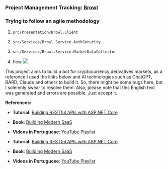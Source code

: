 ### Project Management Tracking: [Browl](https://github.com/users/RondineleG/projects/7)

### Trying to follow an agile methodology


1. `src/Presentation/Browl.Client`   

2.  `src/Services/Browl.Service.AuthSecurity`

3.  `src/Services/Browl.Service.MarketDataCollector`

4. flow
    [![](https://mermaid.ink/img/pako:eNrNVkuP2jAQ_iuR9wooZAMhqVRpgfa02yLgVOXiTRywMHZkOy3P_17nsbAJDhRYaesDZF6fP89kJt6CgIUIeGDGYTw3pkOf-tRQSySvuWoIJTQGjBAUSMwKa7pCzHOV8Tw-avuc_SGtAcGISqPZ_Lp7ZrNdoZ0g_hsHqPXCKJaMYzpTxpn6OxOebn8SD_kCydRS8GK8inDG9WZWlzB1VFPdD8aXkOANLOfvguOVNBENT0r3RCFZCywMQ181o7Q-o4ZvDM-n-nCOj6lcCU7HbcTV73emEgWFPANX9fuAkn1boSD5X_psymF45viF-e6qvMf5yUPERRUq075ACmdoqQjXAVXc7iamwxswSvNyVGGVtED8aK9DrfrdTVMLWCS1CjrGYnE5kWWvuwlq4FLVJ7XdP_G74j3M2vg4QA-tPFIAWEhEA3SpmccoQjx19PJ9DZ1pxFmEpdCZ-pDA0jZHkzq6qB83kySOGZc6ftO-flrUJfEpkfOJGl4cy3Xt_K0dhGn2cqEeNStMqtiVx5cu7mSn40tSzc378Oo81eXxvivKzR_H6yf2jZ-IPDggUIghiowQRTAh0ogwId4DtJ1HK2gImc4c78GG9qsdfqmEoJVEXJHXx-RiNaZENo-LsnVhr3Ico7Ip8AZ57W68Uq6gAZZIXapwqK642zTUB3KumtcHnnoszuYDn-6VK0wkm6xpALwIEoEaIIlDKNEQQ9Uty4M2hvQXY0qWPMlF4G3BCnht02xZpmN2nZ7d6TiWbTXAGnhWr9VzXNd0Oq5j2t1H19k3wCZDMJWlbZvKs-ParuPY1v4vkCnj_w?type=png)](https://mermaid.live/edit#pako:eNrNVkuP2jAQ_iuR9wooZAMhqVRpgfa02yLgVOXiTRywMHZkOy3P_17nsbAJDhRYaesDZF6fP89kJt6CgIUIeGDGYTw3pkOf-tRQSySvuWoIJTQGjBAUSMwKa7pCzHOV8Tw-avuc_SGtAcGISqPZ_Lp7ZrNdoZ0g_hsHqPXCKJaMYzpTxpn6OxOebn8SD_kCydRS8GK8inDG9WZWlzB1VFPdD8aXkOANLOfvguOVNBENT0r3RCFZCywMQ181o7Q-o4ZvDM-n-nCOj6lcCU7HbcTV73emEgWFPANX9fuAkn1boSD5X_psymF45viF-e6qvMf5yUPERRUq075ACmdoqQjXAVXc7iamwxswSvNyVGGVtED8aK9DrfrdTVMLWCS1CjrGYnE5kWWvuwlq4FLVJ7XdP_G74j3M2vg4QA-tPFIAWEhEA3SpmccoQjx19PJ9DZ1pxFmEpdCZ-pDA0jZHkzq6qB83kySOGZc6ftO-flrUJfEpkfOJGl4cy3Xt_K0dhGn2cqEeNStMqtiVx5cu7mSn40tSzc378Oo81eXxvivKzR_H6yf2jZ-IPDggUIghiowQRTAh0ogwId4DtJ1HK2gImc4c78GG9qsdfqmEoJVEXJHXx-RiNaZENo-LsnVhr3Ico7Ip8AZ57W68Uq6gAZZIXapwqK642zTUB3KumtcHnnoszuYDn-6VK0wkm6xpALwIEoEaIIlDKNEQQ9Uty4M2hvQXY0qWPMlF4G3BCnht02xZpmN2nZ7d6TiWbTXAGnhWr9VzXNd0Oq5j2t1H19k3wCZDMJWlbZvKs-ParuPY1v4vkCnj_w)



This project aims to build a bot for cryptocurrency derivatives markets, as a reference I used the links below and AI technologies such as ChatGPT, BARD, Claude and others to build it. So, there might be some bugs here, but I solemnly swear to resolve them. Also, please note that this English text was generated and errors are possible. Just accept it.

**References:**

- **Tutorial**: [Building RESTful APIs with ASP.NET Core](https://www.freecodecamp.org/news/an-awesome-guide-on-how-to-build-restful-apis-with-asp-net-core-87b818123e28)

- **Book**: [Building Modern SaaS](https://www.oreilly.com/library/view/building-modern-saas/9781804610879/)

- **Videos in Portuguese**: [YouTube Playlist](https://www.youtube.com/playlist?list=PLbq2QKd5ieAt0H551D_0E4bGIYRxbq5HL)


- **Tutorial**: [Building RESTful APIs with ASP.NET Core](https://www.freecodecamp.org/news/an-awesome-guide-on-how-to-build-restful-apis-with-asp-net-core-87b818123e28)

- **Book**: [Building Modern SaaS](https://www.oreilly.com/library/view/building-modern-saas/9781804610879/)

- **Videos in Portuguese**: [YouTube Playlist](https://www.youtube.com/playlist?list=PLbq2QKd5ieAt0H551D_0E4bGIYRxbq5HL)

